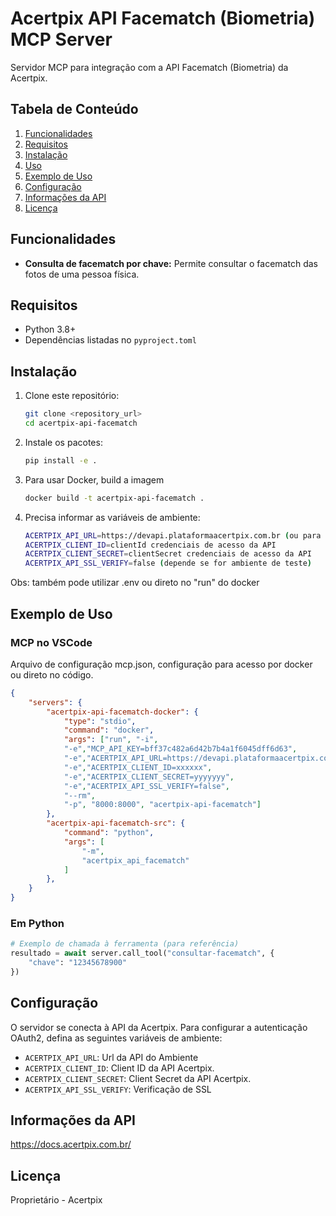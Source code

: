 # Acertpix API Facematch (Biometria) MCP Server

Servidor MCP para integração com a API Facematch (Biometria) da Acertpix.

## Tabela de Conteúdo

1.  [Funcionalidades](#funcionalidades)
2.  [Requisitos](#requisitos)
3.  [Instalação](#instalação)
4.  [Uso](#uso)
5.  [Exemplo de Uso](#exemplo-de-uso)
6.  [Configuração](#configuração)
7.  [Informações da API](#informações-da-api)
8.  [Licença](#licença)

## Funcionalidades

-   **Consulta de facematch por chave:** Permite consultar o facematch das fotos de uma pessoa física.

## Requisitos

- Python 3.8+
- Dependências listadas no `pyproject.toml`

## Instalação

1.  Clone este repositório:

    ```bash
    git clone <repository_url>
    cd acertpix-api-facematch
    ```

2.  Instale os pacotes:

    ```bash
    pip install -e .
    ```

3. Para usar Docker, build a imagem

    ```bash
    docker build -t acertpix-api-facematch .
    ```

4. Precisa informar as variáveis de ambiente:

    ```bash
    ACERTPIX_API_URL=https://devapi.plataformaacertpix.com.br (ou para produção: https://api.plataformaacertpix.com.br)
    ACERTPIX_CLIENT_ID=clientId credenciais de acesso da API
    ACERTPIX_CLIENT_SECRET=clientSecret credenciais de acesso da API
    ACERTPIX_API_SSL_VERIFY=false (depende se for ambiente de teste)
    ```

Obs: também pode utilizar .env ou direto no "run" do docker

## Exemplo de Uso 

### MCP no VSCode 

Arquivo de configuração mcp.json, configuração para acesso por docker ou direto no código.

```json
{
    "servers": {
        "acertpix-api-facematch-docker": {
            "type": "stdio",
            "command": "docker",
            "args": ["run", "-i", 
            "-e","MCP_API_KEY=bff37c482a6d42b7b4a1f6045dff6d63",
            "-e","ACERTPIX_API_URL=https://devapi.plataformaacertpix.com.br",
            "-e","ACERTPIX_CLIENT_ID=xxxxxx",
            "-e","ACERTPIX_CLIENT_SECRET=yyyyyyy",
            "-e","ACERTPIX_API_SSL_VERIFY=false",
            "--rm", 
            "-p", "8000:8000", "acertpix-api-facematch"]
        },
        "acertpix-api-facematch-src": {
            "command": "python",
            "args": [
                "-m",
                "acertpix_api_facematch"
            ]
        },        
    }
}
```

### Em Python

```python
# Exemplo de chamada à ferramenta (para referência)
resultado = await server.call_tool("consultar-facematch", {
    "chave": "12345678900"
})
```

## Configuração

O servidor se conecta à API da Acertpix. 
Para configurar a autenticação OAuth2, defina as seguintes variáveis de ambiente:

-   `ACERTPIX_API_URL`: Url da API do Ambiente
-   `ACERTPIX_CLIENT_ID`: Client ID da API Acertpix.
-   `ACERTPIX_CLIENT_SECRET`: Client Secret da API Acertpix.
-   `ACERTPIX_API_SSL_VERIFY`: Verificação de SSL

## Informações da API
https://docs.acertpix.com.br/ 

## Licença

Proprietário - Acertpix
